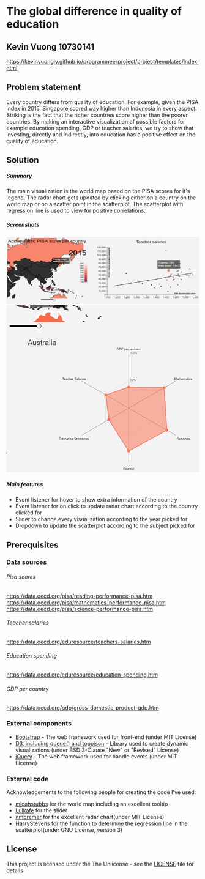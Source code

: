 # The global difference in quality of education
## Kevin Vuong 10730141

https://kevinvuongly.github.io/programmeerproject/project/templates/index.html

## Problem statement
Every country differs from quality of education.
For example, given the PISA index in 2015, Singapore scored way higher than Indonesia in every aspect.
Striking is the fact that the richer countries score higher than the poorer countries.
By making an interactive visualization of possible factors for example education spending, GDP or teacher salaries,
we try to show that investing, directly and indirectly, into education has a positive effect on the quality of education.

## Solution

##### Summary
The main visualization is the world map based on the PISA scores for it's legend.
The radar chart gets updated by clicking either on a country on the world map or on a scatter point in the scatterplot.
The scatterplot with regression line is used to view for positive correlations.

##### Screenshots
![](doc/hover.png)
![](doc/updateradar.png)

##### Main features
- Event listener for hover to show extra information of the country
- Event listener for on click to update radar chart according to the country clicked for
- Slider to change every visualization according to the year picked for
- Dropdown to update the scatterplot according to the subject picked for

## Prerequisites

### Data sources

###### Pisa scores
https://data.oecd.org/pisa/reading-performance-pisa.htm  
https://data.oecd.org/pisa/mathematics-performance-pisa.htm  
https://data.oecd.org/pisa/science-performance-pisa.htm

###### Teacher salaries
https://data.oecd.org/eduresource/teachers-salaries.htm

###### Education spending
https://data.oecd.org/eduresource/education-spending.htm

###### GDP per country
https://data.oecd.org/gdp/gross-domestic-product-gdp.htm

### External components
- [Bootstrap](https://getbootstrap.com/) - The web framework used for front-end (under MIT License)
- [D3, including queue() and topojson](https://github.com/d3/d3) - Library used to create dynamic visualizations (under BSD 3-Clause "New" or "Revised" License)
- [jQuery](https://jquery.org) - The web framework used for handle events (under MIT License)

### External code
Acknowledgements to the following people for creating the code I've used:

- [micahstubbs](http://bl.ocks.org/micahstubbs/01529b106c93f9b649c4006de5c79b80) for the world map including an excellent tooltip
- [Lulkafe](https://bl.ocks.org/Lulkafe/3832d628340038d9484fbd9edb705e01) for the slider
- [nmbremer](http://bl.ocks.org/nbremer/6506614) for the excellent radar chart(under MIT License)
- [HarryStevens](https://bl.ocks.org/HarryStevens/be559bed98d662f69e68fc8a7e0ad097) for the function to determine the regression line in the scatterplot(under GNU License, version 3)

## License
This project is licensed under the The Unlicense - see the [LICENSE](LICENSE) file for details
